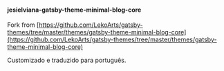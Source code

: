 #### jesielviana-gatsby-theme-minimal-blog-core

Fork from [https://github.com/LekoArts/gatsby-themes/tree/master/themes/gatsby-theme-minimal-blog-core](https://github.com/LekoArts/gatsby-themes/tree/master/themes/gatsby-theme-minimal-blog-core)

Customizado e traduzido para português.

